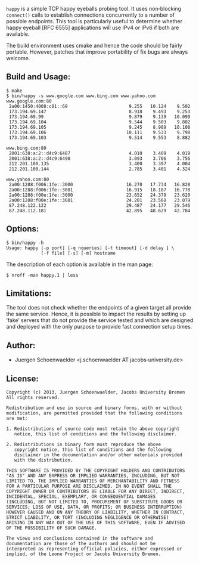 `happy` is a simple TCP happy eyeballs probing tool. It uses
non‐blocking `connect()`  calls  to  establish connections concurrently
to a number of possible endpoints. This  tool  is  particularly  useful
to  determine whether  happy  eyeball [RFC 6555] applications will use
IPv4 or IPv6 if both are available.

The build environment uses cmake and hence the code should be fairly
portable. However, patches that improve portability of fix bugs are
always welcome.

Build and Usage:
-------------------


    $ make
    $ bin/happy ‐s www.google.com www.bing.com www.yahoo.com
    www.google.com:80
     2a00:1450:4008:c01::69                       9.255   10.124    9.502
     173.194.69.147                               8.918    9.493    9.253
     173.194.69.99                                9.879    9.139   10.099
     173.194.69.104                               9.544    9.503    9.802
     173.194.69.105                               9.245    8.989   10.108
     173.194.69.106                              10.111    9.533    9.798
     173.194.69.103                               9.514    9.553    8.882

    www.bing.com:80
     2001:638:a:2::d4c9:6487                      4.010    3.409    4.019
     2001:638:a:2::d4c9:6490                      3.093    3.706    3.756
     212.201.100.135                              3.400    3.397    4.004
     212.201.100.144                              2.785    3.401    4.324

    www.yahoo.com:80
     2a00:1288:f006:1fe::3000                    16.270   17.734   16.828
     2a00:1288:f006:1fe::3001                    16.915   18.187   16.778
     2a00:1288:f00e:1fe::3000                    23.652   24.379   23.620
     2a00:1288:f00e:1fe::3001                    24.201   23.568   23.079
     87.248.122.122                              29.487   24.177   29.546
     87.248.112.181                              42.895   48.629   42.784

Options:
--------

    $ bin/happy -h
    Usage: happy [-p port] [-q nqueries] [-t timeout] [-d delay ] \
                 [-f file] [-s] [-m] hostname

The description of each option is available in the man page:

    $ nroff -man happy.1 | less

Limitations:
-----------

The  tool  does  not  check whether the endpoints of a given target all
provide the same service. Hence, it is possible to impact  the results
by setting up ’fake’ servers that do not provide the service tested and
which are designed and deployed with the only purpose to provide  fast
connection setup times.

Author:
-------

- Juergen Schoenwaelder <j.schoenwaelder AT jacobs‐university.de>


License:
--------

    Copyright (c) 2013, Juergen Schoenwaelder, Jacobs University Bremen
    All rights reserved.

    Redistribution and use in source and binary forms, with or without
    modification, are permitted provided that the following conditions
    are met:

    1. Redistributions of source code must retain the above copyright
       notice, this list of conditions and the following disclaimer.

    2. Redistributions in binary form must reproduce the above
       copyright notice, this list of conditions and the following
       disclaimer in the documentation and/or other materials provided
       with the distribution.

    THIS SOFTWARE IS PROVIDED BY THE COPYRIGHT HOLDERS AND CONTRIBUTORS
    "AS IS" AND ANY EXPRESS OR IMPLIED WARRANTIES, INCLUDING, BUT NOT
    LIMITED TO, THE IMPLIED WARRANTIES OF MERCHANTABILITY AND FITNESS
    FOR A PARTICULAR PURPOSE ARE DISCLAIMED. IN NO EVENT SHALL THE
    COPYRIGHT OWNER OR CONTRIBUTORS BE LIABLE FOR ANY DIRECT, INDIRECT,
    INCIDENTAL, SPECIAL, EXEMPLARY, OR CONSEQUENTIAL DAMAGES
    (INCLUDING, BUT NOT LIMITED TO, PROCUREMENT OF SUBSTITUTE GOODS OR
    SERVICES; LOSS OF USE, DATA, OR PROFITS; OR BUSINESS INTERRUPTION)
    HOWEVER CAUSED AND ON ANY THEORY OF LIABILITY, WHETHER IN CONTRACT,
    STRICT LIABILITY, OR TORT (INCLUDING NEGLIGENCE OR OTHERWISE)
    ARISING IN ANY WAY OUT OF THE USE OF THIS SOFTWARE, EVEN IF ADVISED
    OF THE POSSIBILITY OF SUCH DAMAGE.

    The views and conclusions contained in the software and
    documentation are those of the authors and should not be
    interpreted as representing official policies, either expressed or
    implied, of the Leone Project or Jacobs University Bremen.

